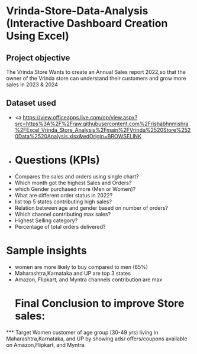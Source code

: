 # Vrinda-Store-Data-Analysis (Interactive Dashboard Creation Using Excel)
## Project objective
The Vrinda Store Wants to create an Annual Sales report 2022,so that the owner of the Vrinda store can understand their customers and grow more sales in 2023 & 2024
## Dataset used
- <a  https://view.officeapps.live.com/op/view.aspx?src=https%3A%2F%2Fraw.githubusercontent.com%2Frishabhnmishra%2FExcel_Vrinda_Store_Analysis%2Fmain%2FVrinda%2520Store%2520Data%2520Analysis.xlsx&wdOrigin=BROWSELINK
- # Questions (KPIs)
- Compares the sales and orders using single chart?
- Which month got the highest Sales and Orders?
- which Gender purchased more (Men or Women)?
- What are different order status in 2022?
- list top 5 states contributing high sales?
- Relation between age and gender based on number of orders?
- Which channel contributing max sales?
- Highest Selling category?
- Percentage of total orders delivered?
# Sample insights
- women are more likely to buy compared to men (65%)
- Maharashtra,Karnataka and UP are top 3 states
- Amazon, Flipkart, and Myntra channels contribution are max
   # Final Conclusion to improve Store sales:
*** Target Women customer of age group (30-49 yrs) living in Maharashtra,Karnataka, and UP by showing ads/ offers/coupons available on Amazon,Flipkart, and Myntra.

